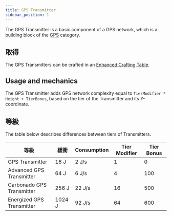```yaml
---
title: GPS Transmitter
sidebar_position: 1
---
```


The GPS Transmitter is a basic component of a GPS network, which is a building block of the [GPS](GPS) category.

## 取得

The GPS Transmitters can be crafted in an [Enhanced Crafting Table](Enhanced-Crafting-Table).

## Usage and mechanics

The GPS Transmitter adds GPS network complexity equal to `TierModifier * Height + TierBonus`, based on the tier of the Transmitter and its Y-coordinate.

## 等級

The table below describes differences between tiers of Transmitters.

| 等級                        | 緩衝     | Consumption | Tier Modifier | Tier Bonus |
| ------------------------- | ------ | ----------- | ------------- | ---------- |
| GPS Transmitter           | 16 J   | 2 J/s       | 1             | 0          |
| Advanced GPS Transmitter  | 64 J   | 6 J/s       | 4             | 100        |
| Carbonado GPS Transmitter | 256 J  | 22 J/s      | 16            | 500        |
| Energized GPS Transmitter | 1024 J | 92 J/s      | 64            | 600        |
